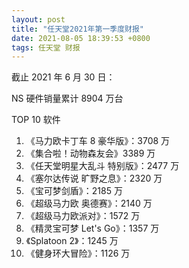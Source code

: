 ```yaml
---
layout: post
title: "任天堂2021年第一季度财报"
date: 2021-08-05 18:39:53 +0800
tags: 任天堂 财报
---
```


截止 2021 年 6 月 30 日：

NS 硬件销量累计 8904 万台

TOP 10 软件

1. 《马力欧卡丁车 8 豪华版》：3708 万
2. 《集合啦！动物森友会》3389 万
3. 《任天堂明星大乱斗 特别版》：2477 万
4. 《塞尔达传说 旷野之息》：2320 万
5. 《宝可梦剑盾》：2185 万
6. 《超级马力欧 奥德赛》：2140 万
7. 《超级马力欧派对》：1572 万
8. 《精灵宝可梦 Let's Go》：1357 万
9. 《Splatoon 2》：1245 万
10. 《健身环大冒险》：1126 万
